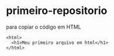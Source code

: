 # primeiro-repositorio

para copiar o código em HTML
```
<html>
  <h1>Meu primeiro arquivo em html</h1>
</html>
```
